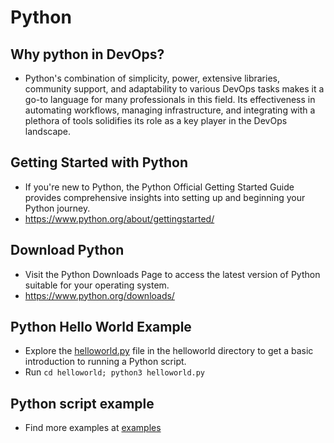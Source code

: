 # Python

## Why python in DevOps?

- Python's combination of simplicity, power, extensive libraries, community support, and adaptability to various DevOps tasks makes it a go-to language for many professionals in this field. Its effectiveness in automating workflows, managing infrastructure, and integrating with a plethora of tools solidifies its role as a key player in the DevOps landscape.

## Getting Started with Python

- If you're new to Python, the Python Official Getting Started Guide provides comprehensive insights into setting up and beginning your Python journey.
- https://www.python.org/about/gettingstarted/

## Download Python

- Visit the Python Downloads Page to access the latest version of Python suitable for your operating system.
- https://www.python.org/downloads/

## Python Hello World Example

- Explore the [helloworld.py](./helloworld/helloworld.py) file in the helloworld directory to get a basic introduction to running a Python script.
- Run `cd helloworld; python3 helloworld.py`

## Python script example

- Find more examples at [examples](./examples/)
